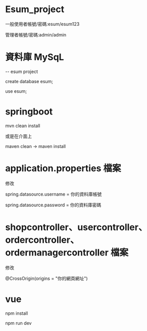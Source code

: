 # Esum_project

一般使用者帳號/密碼:esum/esum123

管理者帳號/密碼:admin/admin

# 資料庫 MySqL
-- esum project

create database esum;

use esum;

# springboot 
mvn clean install

或是在介面上

maven clean -> maven install


# application.properties 檔案
修改

spring.datasource.username = 你的資料庫帳號

spring.datasource.password = 你的資料庫密碼

# shopcontroller、usercontroller、ordercontroller、ordermanagercontroller 檔案
修改

@CrossOrigin(origins = "你的網頁網址")

# vue
npm install

npm run dev
